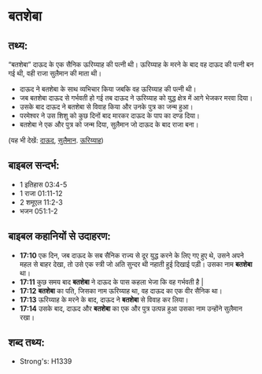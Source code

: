 # बतशेबा #

## तथ्य: ##

“बतशेबा” दाऊद के एक सैनिक ऊरिय्याह की पत्नी थी। ऊरिय्याह के मरने के बाद वह दाऊद की पत्नी बन गई थी, वही राजा सुलैमान की माता थी।

* दाऊद ने बतशेबा के साथ व्यभिचार किया जबकि वह ऊरिय्याह की पत्नी थी।
* जब बतशेबा दाऊद से गर्भवती हो गई तब दाऊद ने ऊरिय्याह को युद्ध क्षेत्र में आगे भेजकर मरवा दिया।
* उसके बाद दाऊद ने बतशेबा से विवाह किया और उनके पुत्र का जन्म हुआ। 
* परमेश्वर ने उस शिशु को कुछ दिनों बाद मारकर दाऊद के पाप का दण्ड दिया।
* बतशेबा ने एक और पुत्र को जन्म दिया, सुलैमान जो दाऊद के बाद राजा बना।

(यह भी देखें: [दाऊद](../david.md), [सुलैमान](../solomon.md). [ऊरिय्याह](../uriah.md))

## बाइबल सन्दर्भ: ##

* 1 इतिहास 03:4-5
* 1 राजा 01:11-12
* 2 शमूएल 11:2-3
* भजन 051:1-2

## बाइबल कहानियों से उदाहरण: ##

* __17:10__ एक दिन, जब दाऊद के सब सैनिक राज्य से दूर युद्ध करने के लिए गए हुए थे, उसने अपने महल से बाहर देखा, तो उसे एक स्त्री जो अति सुन्दर थी नहाती हुई दिखाई पड़ी। उसका नाम __बतशेबा__ था।
* __17:11__ कुछ समय बाद __बतशेबा__ ने दाऊद के पास कहला भेजा कि वह गर्भवती है |
* __17:12__ __बतशेबा__ का पति, जिसका नाम ऊरिय्याह था, वह दाऊद का एक वीर सैनिक था।
* __17:13__ ऊरिय्याह के मरने के बाद, दाऊद ने __बतशेबा__ से विवाह कर लिया।
* __17:14__ उसके बाद, दाऊद और __बतशेबा__ का एक और पुत्र उत्पन्न हुआ उसका नाम उन्होंने सुलैमान रखा।

## शब्द तथ्य: ##

* Strong's: H1339
